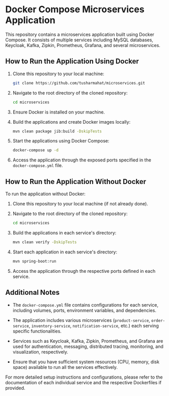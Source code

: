 # Docker Compose Microservices Application

This repository contains a microservices application built using Docker Compose. It consists of multiple services including MySQL databases, Keycloak, Kafka, Zipkin, Prometheus, Grafana, and several microservices.

## How to Run the Application Using Docker

1. Clone this repository to your local machine:

   ```bash
   git clone https://github.com/tusharmahat/microservices.git
   ```

2. Navigate to the root directory of the cloned repository:

   ```bash
   cd microservices
   ```

3. Ensure Docker is installed on your machine.

4. Build the applications and create Docker images locally:

   ```bash
   mvn clean package jib:build -DskipTests
   ```

5. Start the applications using Docker Compose:

   ```bash
   docker-compose up -d
   ```

6. Access the application through the exposed ports specified in the `docker-compose.yml` file.

## How to Run the Application Without Docker

To run the application without Docker:

1. Clone this repository to your local machine (if not already done).

2. Navigate to the root directory of the cloned repository:

   ```bash
   cd microservices
   ```

3. Build the applications in each service's directory:

   ```bash
   mvn clean verify -DskipTests
   ```

4. Start each application in each service's directory:

   ```bash
   mvn spring-boot:run
   ```

5. Access the application through the respective ports defined in each service.

## Additional Notes

- The `docker-compose.yml` file contains configurations for each service, including volumes, ports, environment variables, and dependencies.

- The application includes various microservices (`product-service`, `order-service`, `inventory-service`, `notification-service`, etc.) each serving specific functionalities.

- Services such as Keycloak, Kafka, Zipkin, Prometheus, and Grafana are used for authentication, messaging, distributed tracing, monitoring, and visualization, respectively.

- Ensure that you have sufficient system resources (CPU, memory, disk space) available to run all the services effectively.

For more detailed setup instructions and configurations, please refer to the documentation of each individual service and the respective Dockerfiles if provided.

